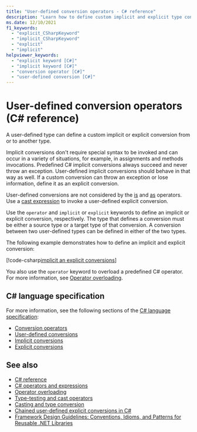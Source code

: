```yaml
---
title: "User-defined conversion operators - C# reference"
description: "Learn how to define custom implicit and explicit type conversions in C#."
ms.date: 12/10/2021
f1_keywords: 
  - "explicit_CSharpKeyword"
  - "implicit_CSharpKeyword"
  - "explicit"
  - "implicit"
helpviewer_keywords: 
  - "explicit keyword [C#]"
  - "implicit keyword [C#]"
  - "conversion operator [C#]"
  - "user-defined conversion [C#]"
---
```

# User-defined conversion operators (C# reference)

A user-defined type can define a custom implicit or explicit conversion from or to another type.

Implicit conversions don't require special syntax to be invoked and can occur in a variety of situations, for example, in assignments and methods invocations. Predefined C# implicit conversions always succeed and never throw an exception. User-defined implicit conversions should behave in that way as well. If a custom conversion can throw an exception or lose information, define it as an explicit conversion.

User-defined conversions are not considered by the [is](type-testing-and-cast.md#is-operator) and [as](type-testing-and-cast.md#as-operator) operators. Use a [cast expression](type-testing-and-cast.md#cast-expression) to invoke a user-defined explicit conversion.

Use the `operator` and `implicit` or `explicit` keywords to define an implicit or explicit conversion, respectively. The type that defines a conversion must be either a source type or a target type of that conversion. A conversion between two user-defined types can be defined in either of the two types.

The following example demonstrates how to define an implicit and explicit conversion:

[!code-csharp[implicit an explicit conversions](snippets/shared/UserDefinedConversions.cs)]

You also use the `operator` keyword to overload a predefined C# operator. For more information, see [Operator overloading](operator-overloading.md).

## C# language specification

For more information, see the following sections of the [C# language specification](~/_csharplang/spec/introduction.md):

- [Conversion operators](~/_csharplang/spec/classes.md#conversion-operators)
- [User-defined conversions](~/_csharplang/spec/conversions.md#user-defined-conversions)
- [Implicit conversions](~/_csharplang/spec/conversions.md#implicit-conversions)
- [Explicit conversions](~/_csharplang/spec/conversions.md#explicit-conversions)

## See also

- [C# reference](../index.md)
- [C# operators and expressions](index.md)
- [Operator overloading](operator-overloading.md)
- [Type-testing and cast operators](type-testing-and-cast.md)
- [Casting and type conversion](../../programming-guide/types/casting-and-type-conversions.md)
- [Chained user-defined explicit conversions in C#](/archive/blogs/ericlippert/chained-user-defined-explicit-conversions-in-c)
- [Framework Design Guidelines: Conventions, Idioms, and Patterns for Reusable .NET Libraries](https://aka.ms/dotnet/framework-design-guidelines)
